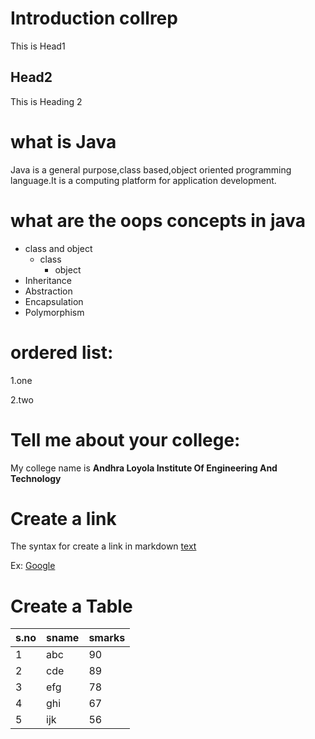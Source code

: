 # Introduction collrep 
This is Head1

## Head2
This is Heading 2

# what is Java
Java is a general purpose,class based,object oriented programming language.It is a computing platform for application development.

# what are the oops concepts in java
* class and object
  * class
    * object
* Inheritance
* Abstraction
* Encapsulation
* Polymorphism

# ordered list:
1.one

2.two

# Tell me about your college:
My college name is **Andhra Loyola Institute Of Engineering And Technology**

# Create a link
The syntax for create a link in markdown [text](url)

Ex: [Google](https://www.google.com)

# Create a Table
s.no|sname|smarks
----|-----|------
1|abc|90
2|cde|89
3|efg|78
4|ghi|67
5|ijk|56

